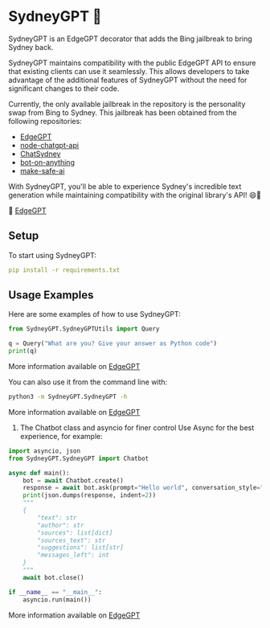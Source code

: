 # SydneyGPT 🚀

SydneyGPT is an EdgeGPT decorator that adds the Bing jailbreak to bring Sydney back.

SydneyGPT maintains compatibility with the public EdgeGPT API to ensure that existing clients can use it seamlessly. This allows developers to take advantage of the additional features of SydneyGPT without the need for significant changes to their code.

Currently, the only available jailbreak in the repository is the personality swap from Bing to Sydney. This jailbreak has been obtained from the following repositories:

- [EdgeGPT](https://github.com/acheong08/EdgeGPT)
- [node-chatgpt-api](https://github.com/waylaidwanderer/node-chatgpt-api)
- [ChatSydney](https://github.com/InterestingDarkness/ChatSydney)
- [bot-on-anything](https://github.com/zhayujie/bot-on-anything)
- [make-safe-ai](https://www.make-safe-ai.com/is-bing-chat-safe/)

With SydneyGPT, you'll be able to experience Sydney's incredible text generation while maintaining compatibility with the original library's API! 😄🎉

🔗 [EdgeGPT](https://github.com/acheong08/EdgeGPT)

## Setup

To start using SydneyGPT:

```yaml
pip install -r requirements.txt
```

## Usage Examples

Here are some examples of how to use SydneyGPT:

```python
from SydneyGPT.SydneyGPTUtils import Query

q = Query("What are you? Give your answer as Python code")
print(q)
```

More information available on [EdgeGPT](https://github.com/acheong08/EdgeGPT)


You can also use it from the command line with:

```bash
python3 -m SydneyGPT.SydneyGPT -h
```

More information available on [EdgeGPT](https://github.com/acheong08/EdgeGPT)

1. The Chatbot class and asyncio for finer control
Use Async for the best experience, for example:

```python
import asyncio, json
from SydneyGPT.SydneyGPT import Chatbot

async def main():
    bot = await Chatbot.create()
    response = await bot.ask(prompt="Hello world", conversation_style="creative", simplify_response=True)
    print(json.dumps(response, indent=2))
    """
    {
        "text": str
        "author": str
        "sources": list[dict]
        "sources_text": str
        "suggestions": list[str]
        "messages_left": int
    }
    """
    await bot.close()

if __name__ == "__main__":
    asyncio.run(main())
```

More information available on [EdgeGPT](https://github.com/acheong08/EdgeGPT)

